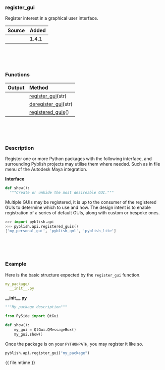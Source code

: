 ### register_gui

Register interest in a graphical user interface.

| Source     | Added
|------------|---------
|            | 1.4.1

<br>
<br>
<br>

### Functions

| Output        | Method                                                      |
|--------------:|:------------------------------------------------------------|
|            | [register_gui](register_gui)(str)
|            | [deregister_gui](deregister_gui)(str)
|            | [registered_guis](registered_guis)()


<br>
<br>
<br>

### Description

Register one or more Python packages with the following interface, and surrounding Pyblish projects may utilise them where needed. Such as in file menu of the Autodesk Maya integration.

**Interface**

```python
def show():
  """Create or unhide the most desireable GUI."""
```

Multiple GUIs may be registered, it is up to the consumer of the registered GUIs to determine which to use and how. The design intent is to enable registration of a series of default GUIs, along with custom or bespoke ones.

```python
>>> import pyblish.api
>>> pyblish.api.registered_guis()
['my_personal_gui', 'pyblish_qml', 'pyblish_lite']
```

<br>
<br>
<br>

### Example

Here is the basic structure expected by the `register_gui` function.

```yaml
my_package/
  __init__.py
```

**\_\_init\_\_.py**

```python
"""My package description"""

from PySide import QtGui

def show():
    my_gui = QtGui.QMessageBox()
    my_gui.show()
```

Once the package is on your `PYTHONPATH`, you may register it like so.

```python
pyblish.api.register_gui("my_package")
```

<div class="modified-date">{{ file.mtime }}</div>
